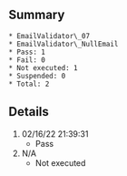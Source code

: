 ## Summary
	* EmailValidator\_07
	* EmailValidator\_NullEmail
	* Pass: 1
	* Fail: 0
	* Not executed: 1
	* Suspended: 0
	* Total: 2
## Details
1. 02/16/22 21:39:31
	* Pass
2. N/A
	* Not executed
